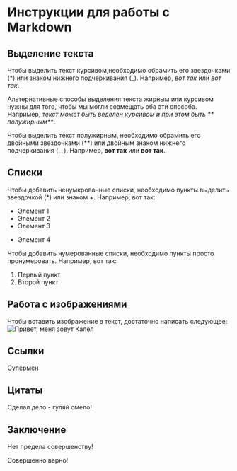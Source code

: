 # Инструкции для работы с Markdown

## Выделение текста

Чтобы выделить текст курсивом,необходимо обрамить его звездочками  (*) или знаком нижнего подчеркивания (_). Например, *вот так* или _вот так_.

Альтернативные способы выделения текста жирным или курсивом нужны для того, чтобы мы могли совмещать оба эти способа. Например, _текст может быть веделен курсивом и при этом быть ** полужирным**_.

Чтобы выделить текст полужирным, необходимо обрамить его двойными звездочками (**) или двойным знаком нижнего подчеркивания (__). Например, **вот так** или __вот так__.

## Списки

Чтобы добавить ненумкрованные списки, необходимо пункты выделить звездочкой (*) или знаком +.
Например, вот так:

* Элемент 1
* Элемент 2
* Элемент 3
+ Элемент 4

Чтобы добавить нумерованные списки, необходимо пункты просто пронумеровать.
Например, вот так:
1. Первый пункт
2. Второй пункт 

## Работа с изображениями

Чтобы вставить изображение в текст, достаточно написать следующее:
![Привет, меня зовут Калел](superman.webp)

## Ссылки

[Супермен](https://ru.wikipedia.org/wiki/%D0%A1%D1%83%D0%BF%D0%B5%D1%80%D0%BC%D0%B5%D0%BD)



## Цитаты

Сделал дело - гуляй смело!

## Заключение

Нет предела совершенству!

Совершенно верно!
